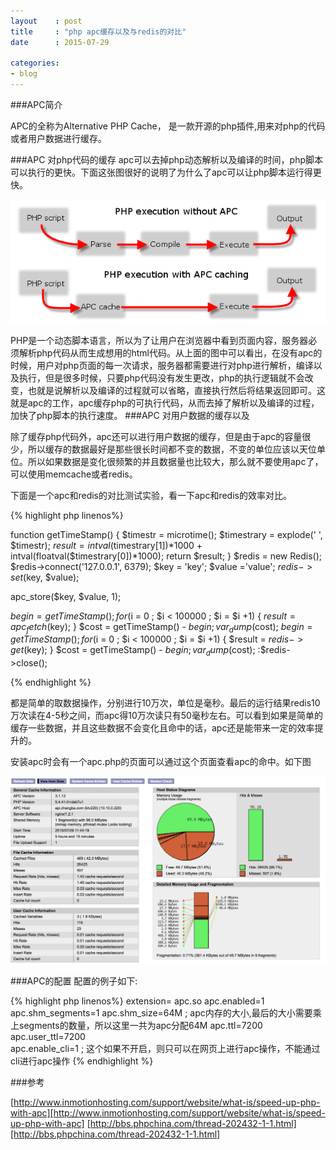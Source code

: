 ```yaml
---
layout    : post
title     : "php apc缓存以及与redis的对比"
date      : 2015-07-29

categories:
- blog
---
```



###APC简介


APC的全称为Alternative PHP Cache， 是一款开源的php插件,用来对php的代码或者用户数据进行缓存。

###APC 对php代码的缓存
apc可以去掉php动态解析以及编译的时间，php脚本可以执行的更快。下面这张图很好的说明了为什么了apc可以让php脚本运行得更快。

![php apc的作用图解](/images/php-apc-cache.png "apc")

PHP是一个动态脚本语言，所以为了让用户在浏览器中看到页面内容，服务器必须解析php代码从而生成想用的html代码。从上面的图中可以看出，在没有apc的时候，用户对php页面的每一次请求，服务器都需要进行对php进行解析，编译以及执行，但是很多时候，只要php代码没有发生更改，php的执行逻辑就不会改变，也就是说解析以及编译的过程就可以省略，直接执行然后将结果返回即可。这就是apc的工作，apc缓存php的可执行代码，从而去掉了解析以及编译的过程，加快了php脚本的执行速度。
###APC 对用户数据的缓存以及

除了缓存php代码外，apc还可以进行用户数据的缓存，但是由于apc的容量很少，所以缓存的数据最好是那些很长时间都不变的数据，不变的单位应该以天位单位。所以如果数据是变化很频繁的并且数据量也比较大，那么就不要使用apc了，可以使用memcache或者redis。

下面是一个apc和redis的对比测试实验，看一下apc和redis的效率对比。

{% highlight php linenos%}
  
function getTimeStamp() {
	$timestr = microtime();
	$timestrary = explode(' ', $timestr);
	$result = intval($timestrary[1])*1000 + intval(floatval($timestrary[0])*1000);
	return $result;
}
$redis = new Redis();
$redis->connect('127.0.0.1', 6379);
$key = 'key';
$value ='value';
$redis->set($key, $value);

apc_store($key, $value, 1);

$begin = getTimeStamp();
for($i = 0 ; $i < 100000 ; $i = $i +1) {
	$result = apc_fetch($key);
}
$cost = getTimeStamp() - $begin;
var_dump($cost);
$begin = getTimeStamp();
for($i = 0 ; $i < 100000 ; $i = $i +1) {
	$result = $redis->get($key);
}
$cost = getTimeStamp() - $begin;
var_dump($cost);
:$redis->close();


{% endhighlight %}

都是简单的取数据操作，分别进行10万次，单位是毫秒。最后的运行结果redis10万次读在4-5秒之间，而apc得10万次读只有50毫秒左右。可以看到如果是简单的缓存一些数据，并且这些数据不会变化且命中的话，apc还是能带来一定的效率提升的。

安装apc时会有一个apc.php的页面可以通过这个页面查看apc的命中。如下图

![php apc使用情况](/images/apc-use.png "apc")


###APC的配置
配置的例子如下:

{% highlight php linenos%}
extension= apc.so
apc.enabled=1                   
apc.shm_segments=1
apc.shm_size=64M         ; apc内存的大小,最后的大小需要乘上segments的数量，所以这里一共为apc分配64M
apc.ttl=7200
apc.user_ttl=7200  
apc.enable_cli=1         ; 这个如果不开启，则只可以在网页上进行apc操作，不能通过cli进行apc操作
{% endhighlight %}


###参考

[http://www.inmotionhosting.com/support/website/what-is/speed-up-php-with-apc][http://www.inmotionhosting.com/support/website/what-is/speed-up-php-with-apc]
[http://bbs.phpchina.com/thread-202432-1-1.html][http://bbs.phpchina.com/thread-202432-1-1.html]

[http://www.inmotionhosting.com/support/website/what-is/speed-up-php-with-apc]:[http://www.inmotionhosting.com/support/website/what-is/speed-up-php-with-apc]
[http://bbs.phpchina.com/thread-202432-1-1.html]:http://bbs.phpchina.com/thread-202432-1-1.html
